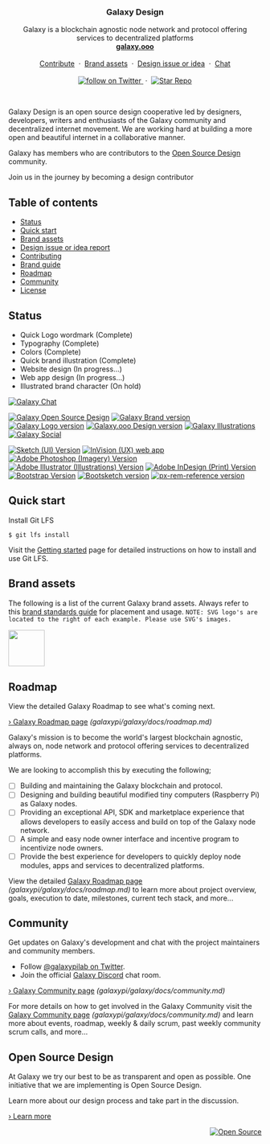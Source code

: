 <p align="center">

  <h3 align="center">Galaxy Design</h3>

  <p align="center">
    Galaxy is a blockchain agnostic node network and protocol offering services to decentralized platforms
    <br/>
    <a href="http://galaxy.ooo"><strong>galaxy.ooo</strong></a>
    <br/>
    <br/>
    <a href="/docs/CONTRIBUTING.md">Contribute</a>
    &nbsp;&middot;&nbsp;
    <a href="/docs/brand.me">Brand assets</a>
    &nbsp;&middot;&nbsp;
    <a href="https://github.com/galaxypi/galaxy-growth/issues/new?template=design-issue-or-idea-report.md">
    Design issue or idea</a>
    &nbsp;&middot;&nbsp;
    <a href="https://discord.gg/36K9nan">Chat</a>
    <br/>
    <br/>
    <a href="https://twitter.com/intent/follow?screen_name=galaxypilab">
      <img src="https://img.shields.io/twitter/url/https/twitter.com/galaxypilab.svg?style=social&label=Follow%20%40galaxypilab&logo=twitter" alt="follow on Twitter">
    </a>
    &nbsp;&middot;&nbsp;
    <a href="https://github.com/galaxypi/galaxy-website/stargazers">
      <img src="https://img.shields.io/github/stars/galaxypi/galaxy-website.svg?style=social&label=Star&maxAge=2592000" alt="Star Repo">
    </a>
  </p>
</p>

<br/>

Galaxy Design is an open source design cooperative led by designers, developers, writers and enthusiasts of the Galaxy community and decentralized internet movement. We are working hard at building a more open and beautiful internet in a collaborative manner.

Galaxy has members who are contributors to the [Open Source Design](https://github.com/opensourcedesign) community.

Join us in the journey by becoming a design contributor

## Table of contents

- [Status](#status)
- [Quick start](#quick-start)
- [Brand assets](#brand-assets)
- [Design issue or idea report](#design-issue-or-idea-report)
- [Contributing](#contributing)
- [Brand guide](#brand-guide)
- [Roadmap](#roadmap)
- [Community](#community)
- [License](#license)


## Status

- Quick Logo wordmark (Complete)
- Typography (Complete)
- Colors (Complete)
- Quick brand illustration (Complete)
- Website design (In progress...)
- Web app design (In progress...)
- Illustrated brand character (On hold)

[![Galaxy Chat](https://img.shields.io/badge/Galaxy_Chat-Discord-purple.svg?colorA=212121&colorB=7289da)](https://discord.gg/36K9nan)

[![Galaxy Open Source Design](https://img.shields.io/badge/Galaxy_Open_Source_Design-Process-pink.svg?colorA=212121&colorB=F700D6)](/docs/open-source-design.md)
[![Galaxy Brand version](https://img.shields.io/badge/Galaxy_Brand-v1.0.1-pink.svg?colorA=212121&colorB=F700D6)](/brand/)
[![Galaxy Logo version](https://img.shields.io/badge/Galaxy_Logo-v1.0.0-pink.svg?colorA=212121&colorB=F700D6)](/logo/)
[![Galaxy.ooo Design version](https://img.shields.io/badge/Galaxy.ooo_Design-v1.0.8-pink.svg?colorA=212121&colorB=F700D6)](/galaxy.ooo/)
[![Galaxy Illustrations](https://img.shields.io/badge/Galaxy-Illustrations-pink.svg?colorA=212121&colorB=F700D6)](/illustrations/)
[![Galaxy Social](https://img.shields.io/badge/Galaxy-Social-pink.svg?colorA=212121&colorB=F700D6)](/social/)

[![Sketch (UI) Version](https://img.shields.io/badge/Sketch_(UI)-v51.2.0-blue.svg?colorA=212121&colorB=007BFF)](https://www.sketchapp.com/)
[![InVision (UX) web app](https://img.shields.io/badge/InVision_(UX)-Web_App-blue.svg?colorA=212121&colorB=007BFF)](https://www.invisionapp.com/)
[![Adobe Photoshop (Imagery) Version](https://img.shields.io/badge/Adobe_Photoshop_(Imagery)-v19.1.6-blue.svg?colorA=212121&colorB=007BFF)](https://www.adobe.com/products/photoshop.html)
[![Adobe Illustrator (Illustrations) Version](https://img.shields.io/badge/Adobe_Illustrator_(Illustrations)-v22.1.0-blue.svg?colorA=212121&colorB=007BFF)](https://www.adobe.com/products/illustrator.html)
[![Adobe InDesign (Print) Version](https://img.shields.io/badge/Adobe_InDesign_(Print)-v13.1.0-blue.svg?colorA=212121&colorB=007BFF)](https://www.adobe.com/products/indesign.html)
[![Bootstrap Version](https://img.shields.io/badge/Bootstrap-v4.1.3-blue.svg?colorA=212121&colorB=007BFF)](http://getbootstrap.com/)
[![Bootsketch version](https://img.shields.io/badge/Bootsketch-v1.4.0-blue.svg?colorA=212121&colorB=007BFF)](https://www.bootsketch.com/)
[![px-rem-reference version](https://img.shields.io/badge/PX--REM_Reference-v1.2.2-blue.svg?colorA=212121&colorB=007BFF)](https://www.npmjs.com/package/px-rem-reference)


## Quick start

Install Git LFS

```
$ git lfs install
```

Visit the [Getting started](/docs/getting-started.md) page for detailed instructions on how to install and use Git LFS.


## Brand assets

The following is a list of the current Galaxy brand assets. Always refer to this [brand standards guide](#brand-guide) for placement and usage. `NOTE: SVG logo's are located to the right of each example. Please use SVG's images.`

  <a href="http://galaxy.ooo">
    <img src="https://media.githubusercontent.com/media/galaxypi/galaxy-design/master/social/social-galaxy-logo-rounded.png" width=72 height=72>
  </a>

## Roadmap

View the detailed Galaxy Roadmap to see what's coming next.

[› Galaxy Roadmap page](https://github.com/galaxypi/galaxy/blob/master/docs/roadmap.md) _(galaxypi/galaxy/docs/roadmap.md)_

Galaxy's mission is to become the world's largest blockchain agnostic, always on, node network and protocol offering services to decentralized platforms.

We are looking to accomplish this by executing the following;

- [ ] Building and maintaining the Galaxy blockchain and protocol.
- [ ] Designing and building beautiful modified tiny computers (Raspberry Pi) 
      as Galaxy nodes.
- [ ] Providing an exceptional API, SDK and marketplace experience that allows
      developers to easily access and build on top of the Galaxy node network. 
- [ ] A simple and easy node owner interface and incentive program to 
      incentivize node owners.
- [ ] Provide the best experience for developers to quickly deploy node 
      modules, apps and services to decentralized platforms.

View the detailed [Galaxy Roadmap page](https://github.com/galaxypi/galaxy/blob/master/docs/roadmap.md) _(galaxypi/galaxy/docs/roadmap.md)_ to learn more about project overview, goals, execution to date, milestones, current tech stack, and more...


## Community

Get updates on Galaxy's development and chat with the project maintainers and community members.

- Follow [@galaxypilab on Twitter](https://twitter.com/galaxypilab).
- Join the official [Galaxy Discord](https://discord.gg/36K9nan) chat room.

[› Galaxy Community page](https://github.com/galaxypi/galaxy/blob/master/docs/community.md) _(galaxypi/galaxy/docs/community.md)_

For more details on how to get involved in the Galaxy Community visit the [Galaxy Community page](https://github.com/galaxypi/galaxy/blob/master/docs/community.md) _(galaxypi/galaxy/docs/community.md)_ and learn more about events, roadmap, weekly & daily scrum, past weekly community scrum calls, and more...


## Open Source Design

At Galaxy we try our best to be as transparent and open as possible. One initiative that we are implementing is Open Source Design.

Learn more about our design process and take part in the discussion.

[› Learn more](/docs/open-source-design.md)

<div align="right">
  <a href="https://opensource.guide/how-to-contribute/#why-contribute-to-open-source">
    <img src="https://badges.frapsoft.com/os/v3/open-source.png?v=103)](https://github.com/ellerbrock/open-source-badges/" alt="Open Source">
  </a>
</div>
